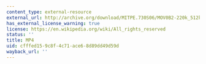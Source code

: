 ```yaml
---
content_type: external-resource
external_url: http://archive.org/download/MITPE.730S06/MOV0B2-220k_512kb.mp4
has_external_license_warning: true
license: https://en.wikipedia.org/wiki/All_rights_reserved
status: ''
title: MP4
uid: cfffed15-9c8f-4c71-ace6-8d89dd49d59d
wayback_url: ''
---
```

